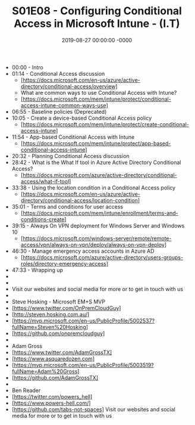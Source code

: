 ﻿---
layout: post
title: "S01E08 - Configuring Conditional Access in Microsoft Intune - (I.T)"
date: 2019-08-27 00:00:00 -0000
categories:
---
 * 00:00 - Intro
 * 01:14 - Conditional Access discussion
   - [https://docs.microsoft.com/en-us/azure/active-directory/conditional-access/overview]
   - What are common ways to use Conditional Access with Intune?
   - [https://docs.microsoft.com/mem/intune/protect/conditional-access-intune-common-ways-use]
 * 06:55 - Baseline policies (Deprecated)
 * 10:05 - Create a device-based Conditional Access policy
   -  [https://docs.microsoft.com/mem/intune/protect/create-conditional-access-intune]
 * 11:54 - App-based Conditional Access with Intune
   - [https://docs.microsoft.com/mem/intune/protect/app-based-conditional-access-intune]
 * 20:32 - Planning Conditional Access discussion
 * 28:42 - What is the What If tool in Azure Active Directory Conditional Access?
   - [https://docs.microsoft.com/azure/active-directory/conditional-access/what-if-tool]
 * 33:38 - Using the location condition in a Conditional Access policy
   - [https://docs.microsoft.com/en-us/azure/active-directory/conditional-access/location-condition]
 * 35:01 - Terms and conditions for user access
   -  [https://docs.microsoft.com/mem/intune/enrollment/terms-and-conditions-create]
 * 39:15 - Always On VPN deployment for Windows Server and Windows 10
   -  [https://docs.microsoft.com/windows-server/remote/remote-access/vpn/always-on-vpn/deploy/always-on-vpn-deploy]
 * 46:30 - Manage emergency access accounts in Azure AD
   - [https://docs.microsoft.com/azure/active-directory/users-groups-roles/directory-emergency-access]
 * 47:33 - Wrapping up
 * 
 * 
 * Visit our websites and social media for more or to get in touch with us
 * 
 * Steve Hosking - Microsoft EM+S MVP
 * [https://www.twitter.com/OnPremCloudGuy]
 * [http://steven.hosking.com.au/]
 * [https://mvp.microsoft.com/en-us/PublicProfile/5002537?fullName=Steven%20Hosking]
 * [https://github.com/onpremcloudguy]
 * 
 * Adam Gross
 * [https://www.twitter.com/AdamGrossTX]
 * [https://www.asquaredozen.com]
 * [https://mvp.microsoft.com/en-us/PublicProfile/5003519?fullName=Adam%20Gross]
 * [https://github.com/AdamGrossTX]
 * 
 * Ben Reader
 * [https://twitter.com/powers_hell]
 * [https://www.powers-hell.com/]
 * [https://github.com/tabs-not-spaces] Visit our websites and social media for more or to get in touch with us
